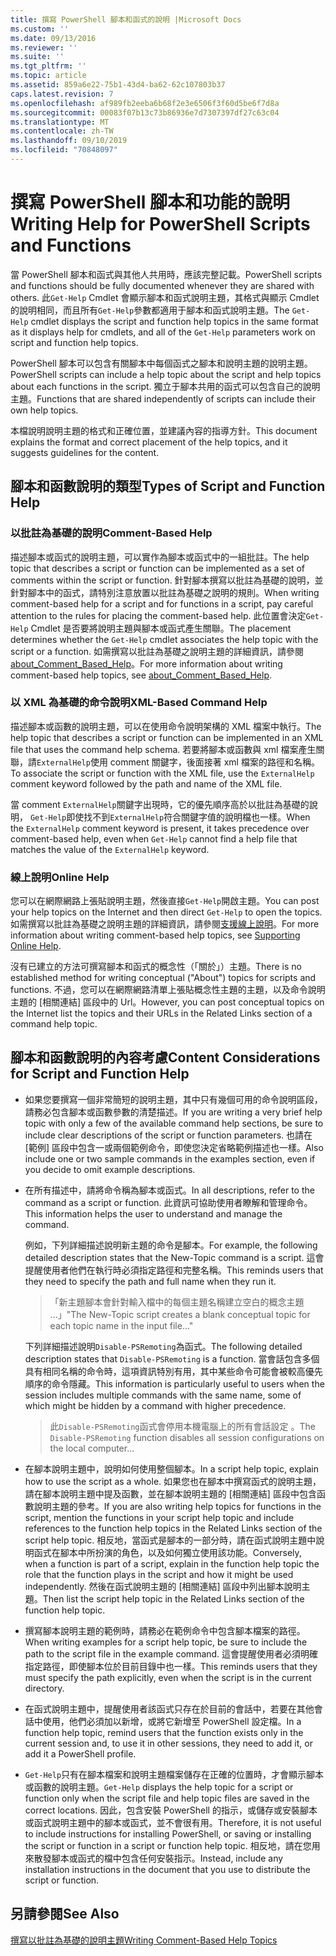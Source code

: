 ```yaml
---
title: 撰寫 PowerShell 腳本和函式的說明 |Microsoft Docs
ms.custom: ''
ms.date: 09/13/2016
ms.reviewer: ''
ms.suite: ''
ms.tgt_pltfrm: ''
ms.topic: article
ms.assetid: 859a6e22-75b1-43d4-ba62-62c107803b37
caps.latest.revision: 7
ms.openlocfilehash: af989fb2eeba6b68f2e3e6506f3f60d5be6f7d8a
ms.sourcegitcommit: 00083f07b13c73b86936e7d7307397df27c63c04
ms.translationtype: MT
ms.contentlocale: zh-TW
ms.lasthandoff: 09/10/2019
ms.locfileid: "70848097"
---
```

# <a name="writing-help-for-powershell-scripts-and-functions"></a><span data-ttu-id="c503a-102">撰寫 PowerShell 腳本和功能的說明</span><span class="sxs-lookup"><span data-stu-id="c503a-102">Writing Help for PowerShell Scripts and Functions</span></span>

<span data-ttu-id="c503a-103">當 PowerShell 腳本和函式與其他人共用時，應該完整記載。</span><span class="sxs-lookup"><span data-stu-id="c503a-103">PowerShell scripts and functions should be fully documented whenever they are shared with others.</span></span>
<span data-ttu-id="c503a-104">此`Get-Help` Cmdlet 會顯示腳本和函式說明主題，其格式與顯示 Cmdlet 的說明相同，而且所有`Get-Help`參數都適用于腳本和函式說明主題。</span><span class="sxs-lookup"><span data-stu-id="c503a-104">The `Get-Help` cmdlet displays the script and function help topics in the same format as it displays help for cmdlets, and all of the `Get-Help` parameters work on script and function help topics.</span></span>

<span data-ttu-id="c503a-105">PowerShell 腳本可以包含有關腳本中每個函式之腳本和說明主題的說明主題。</span><span class="sxs-lookup"><span data-stu-id="c503a-105">PowerShell scripts can include a help topic about the script and help topics about each functions in the script.</span></span>
<span data-ttu-id="c503a-106">獨立于腳本共用的函式可以包含自己的說明主題。</span><span class="sxs-lookup"><span data-stu-id="c503a-106">Functions that are shared independently of scripts can include their own help topics.</span></span>

<span data-ttu-id="c503a-107">本檔說明說明主題的格式和正確位置，並建議內容的指導方針。</span><span class="sxs-lookup"><span data-stu-id="c503a-107">This document explains the format and correct placement of the help topics, and it suggests guidelines for the content.</span></span>

## <a name="types-of-script-and-function-help"></a><span data-ttu-id="c503a-108">腳本和函數說明的類型</span><span class="sxs-lookup"><span data-stu-id="c503a-108">Types of Script and Function Help</span></span>

### <a name="comment-based-help"></a><span data-ttu-id="c503a-109">以批註為基礎的說明</span><span class="sxs-lookup"><span data-stu-id="c503a-109">Comment-Based Help</span></span>
<span data-ttu-id="c503a-110">描述腳本或函式的說明主題，可以實作為腳本或函式中的一組批註。</span><span class="sxs-lookup"><span data-stu-id="c503a-110">The help topic that describes a script or function can be implemented as a set of comments within the script or function.</span></span>
<span data-ttu-id="c503a-111">針對腳本撰寫以批註為基礎的說明，並針對腳本中的函式，請特別注意放置以批註為基礎之說明的規則。</span><span class="sxs-lookup"><span data-stu-id="c503a-111">When writing comment-based help for a script and for functions in a script, pay careful attention to the rules for placing the comment-based help.</span></span>
<span data-ttu-id="c503a-112">此位置會決定`Get-Help` Cmdlet 是否要將說明主題與腳本或函式產生關聯。</span><span class="sxs-lookup"><span data-stu-id="c503a-112">The placement determines whether the `Get-Help` cmdlet associates the help topic with the script or a function.</span></span>
<span data-ttu-id="c503a-113">如需撰寫以批註為基礎之說明主題的詳細資訊，請參閱[about_Comment_Based_Help](/powershell/module/microsoft.powershell.core/about/about_comment_based_help)。</span><span class="sxs-lookup"><span data-stu-id="c503a-113">For more information about writing comment-based help topics, see [about_Comment_Based_Help](/powershell/module/microsoft.powershell.core/about/about_comment_based_help).</span></span>

### <a name="xml-based-command-help"></a><span data-ttu-id="c503a-114">以 XML 為基礎的命令說明</span><span class="sxs-lookup"><span data-stu-id="c503a-114">XML-Based Command Help</span></span>
<span data-ttu-id="c503a-115">描述腳本或函數的說明主題，可以在使用命令說明架構的 XML 檔案中執行。</span><span class="sxs-lookup"><span data-stu-id="c503a-115">The help topic that describes a script or function can be implemented in an XML file that uses the command help schema.</span></span>
<span data-ttu-id="c503a-116">若要將腳本或函數與 xml 檔案產生關聯，請`ExternalHelp`使用 comment 關鍵字，後面接著 xml 檔案的路徑和名稱。</span><span class="sxs-lookup"><span data-stu-id="c503a-116">To associate the script or function with the XML file, use the `ExternalHelp` comment keyword followed by the path and name of the XML file.</span></span>

<span data-ttu-id="c503a-117">當 comment `ExternalHelp`關鍵字出現時，它的優先順序高於以批註為基礎的說明， `Get-Help`即使找不到`ExternalHelp`符合關鍵字值的說明檔也一樣。</span><span class="sxs-lookup"><span data-stu-id="c503a-117">When the `ExternalHelp` comment keyword is present, it takes precedence over comment-based help, even when `Get-Help` cannot find a help file that matches the value of the `ExternalHelp` keyword.</span></span>

### <a name="online-help"></a><span data-ttu-id="c503a-118">線上說明</span><span class="sxs-lookup"><span data-stu-id="c503a-118">Online Help</span></span>
<span data-ttu-id="c503a-119">您可以在網際網路上張貼說明主題，然後直接`Get-Help`開啟主題。</span><span class="sxs-lookup"><span data-stu-id="c503a-119">You can post your help topics on the Internet and then direct `Get-Help` to open the topics.</span></span>
<span data-ttu-id="c503a-120">如需撰寫以批註為基礎之說明主題的詳細資訊，請參閱[支援線上說明](../module/supporting-online-help.md)。</span><span class="sxs-lookup"><span data-stu-id="c503a-120">For more information about writing comment-based help topics, see [Supporting Online Help](../module/supporting-online-help.md).</span></span>

<span data-ttu-id="c503a-121">沒有已建立的方法可撰寫腳本和函式的概念性（「關於」）主題。</span><span class="sxs-lookup"><span data-stu-id="c503a-121">There is no established method for writing conceptual ("About") topics for scripts and functions.</span></span>
<span data-ttu-id="c503a-122">不過，您可以在網際網路清單上張貼概念性主題的主題，以及命令說明主題的 [相關連結] 區段中的 Url。</span><span class="sxs-lookup"><span data-stu-id="c503a-122">However, you can post conceptual topics on the Internet list the topics and their URLs in the Related Links section of a command help topic.</span></span>

## <a name="content-considerations-for-script-and-function-help"></a><span data-ttu-id="c503a-123">腳本和函數說明的內容考慮</span><span class="sxs-lookup"><span data-stu-id="c503a-123">Content Considerations for Script and Function Help</span></span>

- <span data-ttu-id="c503a-124">如果您要撰寫一個非常簡短的說明主題，其中只有幾個可用的命令說明區段，請務必包含腳本或函數參數的清楚描述。</span><span class="sxs-lookup"><span data-stu-id="c503a-124">If you are writing a very brief help topic with only a few of the available command help sections, be sure to include clear descriptions of the script or function parameters.</span></span> <span data-ttu-id="c503a-125">也請在 [範例] 區段中包含一或兩個範例命令，即使您決定省略範例描述也一樣。</span><span class="sxs-lookup"><span data-stu-id="c503a-125">Also include one or two sample commands in the examples section, even if you decide to omit example descriptions.</span></span>

- <span data-ttu-id="c503a-126">在所有描述中，請將命令稱為腳本或函式。</span><span class="sxs-lookup"><span data-stu-id="c503a-126">In all descriptions, refer to the command as a script or function.</span></span> <span data-ttu-id="c503a-127">此資訊可協助使用者瞭解和管理命令。</span><span class="sxs-lookup"><span data-stu-id="c503a-127">This information helps the user to understand and manage the command.</span></span>

  <span data-ttu-id="c503a-128">例如，下列詳細描述說明新主題的命令是腳本。</span><span class="sxs-lookup"><span data-stu-id="c503a-128">For example, the following detailed description states that the New-Topic command is a script.</span></span> <span data-ttu-id="c503a-129">這會提醒使用者他們在執行時必須指定路徑和完整名稱。</span><span class="sxs-lookup"><span data-stu-id="c503a-129">This reminds users that they need to specify the path and full name when they run it.</span></span>

  > <span data-ttu-id="c503a-130">「新主題腳本會針對輸入檔中的每個主題名稱建立空白的概念主題 ...」</span><span class="sxs-lookup"><span data-stu-id="c503a-130">"The New-Topic script creates a blank conceptual topic for each topic name in the input file..."</span></span>

  <span data-ttu-id="c503a-131">下列詳細描述說明`Disable-PSRemoting`為函式。</span><span class="sxs-lookup"><span data-stu-id="c503a-131">The following detailed description states that `Disable-PSRemoting` is a function.</span></span> <span data-ttu-id="c503a-132">當會話包含多個具有相同名稱的命令時，這項資訊特別有用，其中某些命令可能會被較高優先順序的命令隱藏。</span><span class="sxs-lookup"><span data-stu-id="c503a-132">This information is particularly useful to users when the session includes multiple commands with the same name, some of which might be hidden by a command with higher precedence.</span></span>

  > <span data-ttu-id="c503a-133">此`Disable-PSRemoting`函式會停用本機電腦上的所有會話設定 。</span><span class="sxs-lookup"><span data-stu-id="c503a-133">The `Disable-PSRemoting` function disables all session configurations on the local computer...</span></span>

- <span data-ttu-id="c503a-134">在腳本說明主題中，說明如何使用整個腳本。</span><span class="sxs-lookup"><span data-stu-id="c503a-134">In a script help topic, explain how to use the script as a whole.</span></span> <span data-ttu-id="c503a-135">如果您也在腳本中撰寫函式的說明主題，請在腳本說明主題中提及函數，並在腳本說明主題的 [相關連結] 區段中包含函數說明主題的參考。</span><span class="sxs-lookup"><span data-stu-id="c503a-135">If you are also writing help topics for functions in the script, mention the functions in your script help topic and include references to the function help topics in the Related Links section of the script help topic.</span></span> <span data-ttu-id="c503a-136">相反地，當函式是腳本的一部分時，請在函式說明主題中說明函式在腳本中所扮演的角色，以及如何獨立使用該功能。</span><span class="sxs-lookup"><span data-stu-id="c503a-136">Conversely, when a function is part of a script, explain in the function help topic the role that the function plays in the script and how it might be used independently.</span></span> <span data-ttu-id="c503a-137">然後在函式說明主題的 [相關連結] 區段中列出腳本說明主題。</span><span class="sxs-lookup"><span data-stu-id="c503a-137">Then list the script help topic in the Related Links section of the function help topic.</span></span>

- <span data-ttu-id="c503a-138">撰寫腳本說明主題的範例時，請務必在範例命令中包含腳本檔案的路徑。</span><span class="sxs-lookup"><span data-stu-id="c503a-138">When writing examples for a script help topic, be sure to include the path to the script file in the example command.</span></span> <span data-ttu-id="c503a-139">這會提醒使用者必須明確指定路徑，即使腳本位於目前目錄中也一樣。</span><span class="sxs-lookup"><span data-stu-id="c503a-139">This reminds users that they must specify the path explicitly, even when the script is in the current directory.</span></span>

- <span data-ttu-id="c503a-140">在函式說明主題中，提醒使用者該函式只存在於目前的會話中，若要在其他會話中使用，他們必須加以新增，或將它新增至 PowerShell 設定檔。</span><span class="sxs-lookup"><span data-stu-id="c503a-140">In a function help topic, remind users that the function exists only in the current session and, to use it in other sessions, they need to add it, or add it a PowerShell profile.</span></span>

- <span data-ttu-id="c503a-141">`Get-Help`只有在腳本檔案和說明主題檔案儲存在正確的位置時，才會顯示腳本或函數的說明主題。</span><span class="sxs-lookup"><span data-stu-id="c503a-141">`Get-Help` displays the help topic for a script or function only when the script file and help topic files are saved in the correct locations.</span></span> <span data-ttu-id="c503a-142">因此，包含安裝 PowerShell 的指示，或儲存或安裝腳本或函式說明主題中的腳本或函式，並不會很有用。</span><span class="sxs-lookup"><span data-stu-id="c503a-142">Therefore, it is not useful to include instructions for installing PowerShell, or saving or installing the script or function in a script or function help topic.</span></span> <span data-ttu-id="c503a-143">相反地，請在您用來散發腳本或函式的檔中包含任何安裝指示。</span><span class="sxs-lookup"><span data-stu-id="c503a-143">Instead, include any installation instructions in the document that you use to distribute the script or function.</span></span>

## <a name="see-also"></a><span data-ttu-id="c503a-144">另請參閱</span><span class="sxs-lookup"><span data-stu-id="c503a-144">See Also</span></span>

[<span data-ttu-id="c503a-145">撰寫以批註為基礎的說明主題</span><span class="sxs-lookup"><span data-stu-id="c503a-145">Writing Comment-Based Help Topics</span></span>](./writing-comment-based-help-topics.md)
